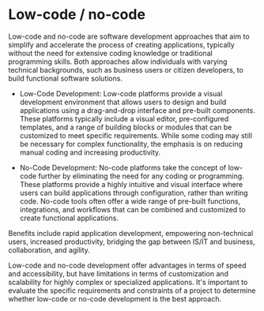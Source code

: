 # Low-code / no-code

Low-code and no-code are software development approaches that aim to simplify and accelerate the process of creating applications, typically without the need for extensive coding knowledge or traditional programming skills. Both approaches allow individuals with varying technical backgrounds, such as business users or citizen developers, to build functional software solutions.

* Low-Code Development: Low-code platforms provide a visual development environment that allows users to design and build applications using a drag-and-drop interface and pre-built components. These platforms typically include a visual editor, pre-configured templates, and a range of building blocks or modules that can be customized to meet specific requirements. While some coding may still be necessary for complex functionality, the emphasis is on reducing manual coding and increasing productivity.

* No-Code Development: No-code platforms take the concept of low-code further by eliminating the need for any coding or programming. These platforms provide a highly intuitive and visual interface where users can build applications through configuration, rather than writing code. No-code tools often offer a wide range of pre-built functions, integrations, and workflows that can be combined and customized to create functional applications.

Benefits include rapid application development, empowering non-technical users, increased productivity, bridging the gap between IS/IT and business, collaboration, and agility.

Low-code and no-code development offer advantages in terms of speed and accessibility, but have limitations in terms of customization and scalability for highly complex or specialized applications. It's important to evaluate the specific requirements and constraints of a project to determine whether low-code or no-code development is the best approach.